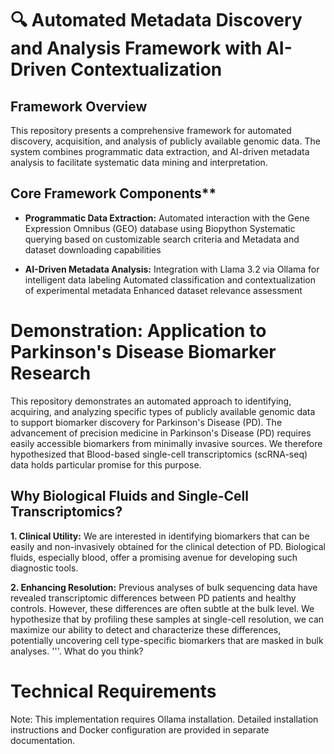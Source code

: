 # 🔍 Automated Metadata Discovery and Analysis Framework with AI-Driven Contextualization

## Framework Overview

This repository presents a comprehensive framework for automated discovery, acquisition, and analysis of publicly available genomic data. The system combines programmatic data extraction,
and AI-driven metadata analysis to facilitate systematic data mining and interpretation.

## Core Framework Components**

- **Programmatic Data Extraction:** Automated interaction with the Gene Expression Omnibus (GEO) database using Biopython
Systematic querying based on customizable search criteria and Metadata and dataset downloading capabilities


- **AI-Driven Metadata Analysis:** Integration with Llama 3.2 via Ollama for intelligent data labeling
Automated classification and contextualization of experimental metadata Enhanced dataset relevance assessment

# Demonstration: Application to Parkinson's Disease Biomarker Research

This repository demonstrates an automated approach to identifying, acquiring, and analyzing specific types of publicly available genomic data to support biomarker discovery for Parkinson's Disease (PD). The advancement of precision medicine in Parkinson's Disease (PD) requires easily accessible biomarkers from minimally invasive sources. We therefore hypothesized that Blood-based single-cell transcriptomics (scRNA-seq) data holds particular promise for this purpose.

## Why Biological Fluids and Single-Cell Transcriptomics?

**1. Clinical Utility:** We are interested in identifying biomarkers that can be easily and non-invasively obtained for the clinical detection of PD. Biological fluids, especially blood, offer a promising avenue for developing such diagnostic tools.

**2. Enhancing Resolution:** Previous analyses of bulk sequencing data have revealed transcriptomic differences between PD patients and healthy controls. However, these differences are often subtle at the bulk level. We hypothesize that by profiling these samples at single-cell resolution, we can maximize our ability to detect and characterize these differences, potentially uncovering cell type-specific biomarkers that are masked in bulk analyses. '''. What do you think?

# Technical Requirements
Note: This implementation requires Ollama installation. Detailed installation instructions and Docker configuration are provided in separate documentation.
